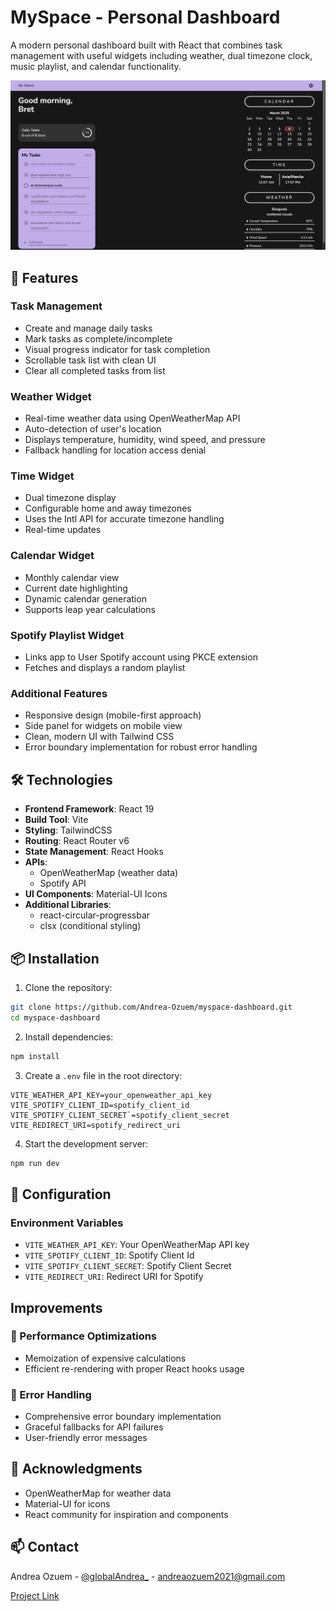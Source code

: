 # MySpace - Personal Dashboard

A modern personal dashboard built with React that combines task management with useful widgets including weather, dual timezone clock, music playlist, and calendar functionality.

![MySpace Dashboard](/screenshot.png) <!-- You should add a screenshot of your app here -->

## 🌟 Features

### Task Management

- Create and manage daily tasks
- Mark tasks as complete/incomplete
- Visual progress indicator for task completion
- Scrollable task list with clean UI
- Clear all completed tasks from list

### Weather Widget

- Real-time weather data using OpenWeatherMap API
- Auto-detection of user's location
- Displays temperature, humidity, wind speed, and pressure
- Fallback handling for location access denial

### Time Widget

- Dual timezone display
- Configurable home and away timezones
- Uses the Intl API for accurate timezone handling
- Real-time updates

### Calendar Widget

- Monthly calendar view
- Current date highlighting
- Dynamic calendar generation
- Supports leap year calculations

### Spotify Playlist Widget

- Links app to User Spotify account using PKCE extension
- Fetches and displays a random playlist

### Additional Features

- Responsive design (mobile-first approach)
- Side panel for widgets on mobile view
- Clean, modern UI with Tailwind CSS
- Error boundary implementation for robust error handling

## 🛠 Technologies

- **Frontend Framework**: React 19
- **Build Tool**: Vite
- **Styling**: TailwindCSS
- **Routing**: React Router v6
- **State Management**: React Hooks
- **APIs**:
  - OpenWeatherMap (weather data)
  - Spotify API
- **UI Components**: Material-UI Icons
- **Additional Libraries**:
  - react-circular-progressbar
  - clsx (conditional styling)

## 📦 Installation

1. Clone the repository:

```bash
git clone https://github.com/Andrea-Ozuem/myspace-dashboard.git
cd myspace-dashboard
```

2. Install dependencies:

```bash
npm install
```

3. Create a `.env` file in the root directory:

```env
VITE_WEATHER_API_KEY=your_openweather_api_key
VITE_SPOTIFY_CLIENT_ID=spotify_client_id
VITE_SPOTIFY_CLIENT_SECRET`=spotify_client_secret
VITE_REDIRECT_URI=spotify_redirect_uri
```

4. Start the development server:

```bash
npm run dev
```

## 🔧 Configuration

### Environment Variables

- `VITE_WEATHER_API_KEY`: Your OpenWeatherMap API key
- `VITE_SPOTIFY_CLIENT_ID`: Spotify Client Id
- `VITE_SPOTIFY_CLIENT_SECRET`: Spotify Client Secret
- `VITE_REDIRECT_URI`: Redirect URI for Spotify

## Improvements

### 🚀 Performance Optimizations

- Memoization of expensive calculations
- Efficient re-rendering with proper React hooks usage

### 🐛 Error Handling

- Comprehensive error boundary implementation
- Graceful fallbacks for API failures
- User-friendly error messages

## 🙏 Acknowledgments

- OpenWeatherMap for weather data
- Material-UI for icons
- React community for inspiration and components

## 📫 Contact

Andrea Ozuem - [@globalAndrea_](https://twitter.com/globalAndrea_) - andreaozuem2021@gmail.com

[Project Link](https://my-space-refactored.netlify.app/)
